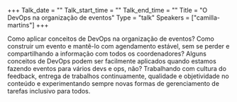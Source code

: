 +++
Talk_date = ""
Talk_start_time = ""
Talk_end_time = ""
Title = "O DevOps na organização de eventos"
Type = "talk"
Speakers = ["camilla-martins"]
+++

Como aplicar conceitos de DevOps na organização de eventos? Como construir um evento e mantê-lo com agendamento estável, sem se perder e compartilhando a informação com todos os coordenadores? Alguns conceitos de DevOps podem ser facilmente aplicados quando estamos fazendo eventos para vários devs e ops, não? Trabalhando com cultura do feedback, entrega de trabalhos continuamente, qualidade e objetividade no conteúdo e experimentando sempre novas formas de gerenciamento de tarefas inclusivo para todos.
